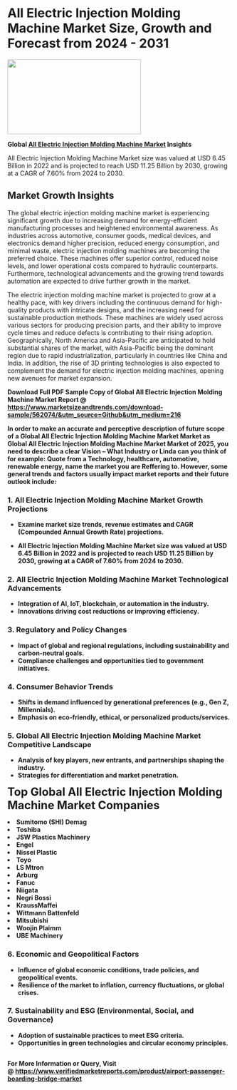 <H1>All Electric Injection Molding Machine Market Size, Growth and Forecast from 2024 - 2031</H1><img class="aligncenter size-medium wp-image-584254" src="https://thirdeyenews.in/wp-content/uploads/2024/09/Global-Market-Research-300x168.jpeg" alt="" width="300" height="168" /><p><strong>Global&nbsp;<a href="https://www.marketsizeandtrends.com/download-sample/562074/&amp;utm_source=Github&utm_medium=216">All Electric Injection Molding Machine Market</a> Insights</strong></p><p>All Electric Injection Molding Machine Market size was valued at USD 6.45 Billion in 2022 and is projected to reach USD 11.25 Billion by 2030, growing at a CAGR of 7.60% from 2024 to 2030.</p><p><h2>Market Growth Insights</h2> <p>The global electric injection molding machine market is experiencing significant growth due to increasing demand for energy-efficient manufacturing processes and heightened environmental awareness. As industries across automotive, consumer goods, medical devices, and electronics demand higher precision, reduced energy consumption, and minimal waste, electric injection molding machines are becoming the preferred choice. These machines offer superior control, reduced noise levels, and lower operational costs compared to hydraulic counterparts. Furthermore, technological advancements and the growing trend towards automation are expected to drive further growth in the market.</p> <p><strong></strong></p> <p>The electric injection molding machine market is projected to grow at a healthy pace, with key drivers including the continuous demand for high-quality products with intricate designs, and the increasing need for sustainable production methods. These machines are widely used across various sectors for producing precision parts, and their ability to improve cycle times and reduce defects is contributing to their rising adoption. Geographically, North America and Asia-Pacific are anticipated to hold substantial shares of the market, with Asia-Pacific being the dominant region due to rapid industrialization, particularly in countries like China and India. In addition, the rise of 3D printing technologies is also expected to complement the demand for electric injection molding machines, opening new avenues for market expansion.</p> <p><strong></p><p><span class=""><strong>Download Full PDF Sample Copy of Global All Electric Injection Molding Machine Market Report</strong> @ <a href="https://www.marketsizeandtrends.com/download-sample/562074/&amp;utm_source=Github&utm_medium=216" target="_blank">https://www.marketsizeandtrends.com/download-sample/562074/&amp;utm_source=Github&utm_medium=216</a></span></p><p>In order to make an accurate and perceptive description of future scope of a Global&nbsp;All Electric Injection Molding Machine Market Market as Global&nbsp;All Electric Injection Molding Machine Market Market of 2025, you need to describe a clear Vision &ndash; What Industry or Linda can you think of for example: Quote from a Technology, healthcare, automotive, renewable energy, name the market you are Reffering to. However, some general trends and factors usually impact market reports and their future outlook include:</p><h3>1.&nbsp;<strong>All Electric Injection Molding Machine Market Growth Projections</strong></h3><ul><li>Examine market size trends, revenue estimates and CAGR (Compounded Annual Growth Rate) projections.</li><li><p>All Electric Injection Molding Machine Market size was valued at USD 6.45 Billion in 2022 and is projected to reach USD 11.25 Billion by 2030, growing at a CAGR of 7.60% from 2024 to 2030.</p></li></ul><h3>2.&nbsp;<strong>All Electric Injection Molding Machine Market Technological Advancements</strong></h3><ul><li>Integration of AI, IoT, blockchain, or automation in the industry.</li><li>Innovations driving cost reductions or improving efficiency.</li></ul><h3>3.&nbsp;<strong>Regulatory and Policy Changes</strong></h3><ul><li>Impact of global and regional regulations, including sustainability and carbon-neutral goals.</li><li>Compliance challenges and opportunities tied to government initiatives.</li></ul><h3>4.&nbsp;<strong>Consumer Behavior Trends</strong></h3><ul><li>Shifts in demand influenced by generational preferences (e.g., Gen Z, Millennials).</li><li>Emphasis on eco-friendly, ethical, or personalized products/services.</li></ul><h3>5.&nbsp;<strong>Global All Electric Injection Molding Machine Market Competitive Landscape</strong></h3><ul><li>Analysis of key players, new entrants, and partnerships shaping the industry.</li><li>Strategies for differentiation and market penetration.</li></ul><p data-pm-slice="1 1 []"><span style="color: inherit; font-family: inherit; font-size: 25px;">Top Global All Electric Injection Molding Machine Market Companies</span></p><div class="" data-test-id=""><p><li>Sumitomo (SHI) Demag</li><li> Toshiba</li><li> JSW Plastics Machinery</li><li> Engel</li><li> Nissei Plastic</li><li> Toyo</li><li> LS Mtron</li><li> Arburg</li><li> Fanuc</li><li> Niigata</li><li> Negri Bossi</li><li> KraussMaffei</li><li> Wittmann Battenfeld</li><li> Mitsubishi</li><li> Woojin Plaimm</li><li> UBE Machinery</li></p></div><h3>6.&nbsp;<strong>Economic and Geopolitical Factors</strong></h3><ul><li>Influence of global economic conditions, trade policies, and geopolitical events.</li><li>Resilience of the market to inflation, currency fluctuations, or global crises.</li></ul><h3>7.&nbsp;<strong>Sustainability and ESG (Environmental, Social, and Governance)</strong></h3><ul><li>Adoption of sustainable practices to meet ESG criteria.</li><li>Opportunities in green technologies and circular economy principles.</li></ul><h2><strong style="font-size: 14px;">For More Information or Query, Visit @&nbsp;</strong><a style="background-color: #ffffff; font-size: 14px;" href="https://www.marketsizeandtrends.com/report/all-electric-injection-molding-machine-market/" target="_blank">https://www.verifiedmarketreports.com/product/airport-passenger-boarding-bridge-market</a></h2>
